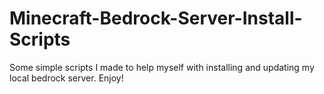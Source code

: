 # Minecraft-Bedrock-Server-Install-Scripts
Some simple scripts I made to help myself with installing and updating my local bedrock server. Enjoy!
